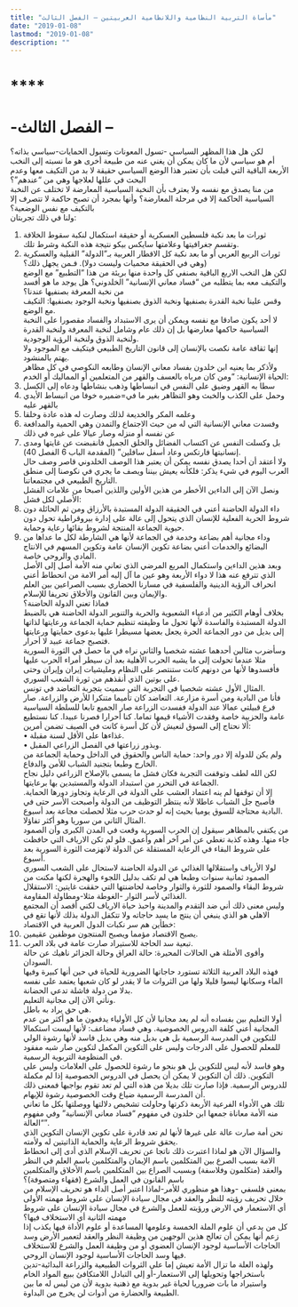 ```yaml
---
title: "مأساة التربية النظامية واللانظامية العربيتين – الفصل الثالث"
date: "2019-01-08"
lastmod: "2019-01-08"
description: ""
---
```

# ****

# **-الفصل الثالث –**

لكن هل هذا المظهر السياسي -تسول المعونات وتسول الحمايات-سياسي بذاته؟  
أم هو سياسي لأن ما كان يمكن أن يغني عنه من طبيعة أخرى هو ما نسبته إلى النخب الأربعة الباقية التي قبلت بأن تعتبر هذا الوضع السياسي حقيقة لا بد من التكيف معها وعدم البحث في عللها لعلاجها وهي من “عندهم”؟  
من منا يصدق مع نفسه ولا يعترف بأن النخبة السياسية المعارضة لا تختلف عن النخبة السياسية الحاكمة إلا في مرحلة المعارضة؟ وأنها بمجرد أن تصبح حاكمة لا تتصرف إلا بالتكيف مع نفس الوضعية؟  
ولنا في ذلك تجربتان:  
1. ثورات ما بعد نكبة فلسطين العسكرية أو حقيقة استكمال لنكبة سقوط الخلافة وتقسم جغرافيتها وعلامتها سايكس بيكو نتيجة هذه النكبة وشرط تلك.  
2. ثورات الربيع العربي أو ما بعد نكبة كل الاقطار العربية بـ”الدولة” القبلية والعسكرية (وهي في الحقيقة محميات وليست دولا). فـمن يجهل ذلك؟  
لكن هل النخب الاربع الباقية بصنفي كل واحدة منها بريئة من هذا “التطبيع” مع الوضع والتكيف معه بما يتطلبه من “فساد معاني الإنسانية” الخلدوني؟ هل يوجد ما هو أفسد من نخبة المعرفة بصنفيها عندنا؟  
وقس علينا نخبة القدرة بصنفيها ونخبة الذوق بصنفيها ونخبة الوجود بصنفيها: التكيف مع الوضع.  
لا أحد يكون صادقا مع نفسه ويمكن أن يرى الاستبداد والفساد مقصورا على النخبة السياسية حاكمها معارضها بل إن ذلك عام وشامل لنخبة المعرفة ولنخبة القدرة ولنخبة الذوق ولنخبة الرؤية الوجودية.  
إنها ثقافة عامة نكصت بالإنسان إلى قانون التاريخ الطبيعي فيتكيف مع الموجود ولا يهتم بالمنشود.  
ولأذكر بما يعنيه ابن خلدون بفساد معاني الإنسان وطابعه النكوصي في كل مظاهر الحياة الإنسانية: “ومن كان مرباه بالعسف والقهر من المتعلمين أو المماليك أو الخدم:  
1. سطا به القهر وضيق على النفس في انبساطها وذهب بنشاطها ودعاه إلى الكسل  
2. وحمل على الكذب والخبث وهو التظاهر بغير ما في=ضميره خوفا من انبساط الأيدي بالقهر عليه  
3. وعلمه المكر والخديعة لذلك وصارت له هذه عادة وخلقا  
4. وفسدت معاني الإنسانية التي له من حيث الاجتماع والتمدن وهي الحمية والمدافعة عن نفسه أو منزله وصار عيالا على غيره في ذلك  
5. بل وكسلت النفس عن اكتساب الفضائل والخلق الجميل فانقبضت عن غايتها ومدى إنسانيتها فارتكس وعاد أسفل سافلين” (المقدمة الباب 6 الفصل 40).  
ولا أعتقد أن أحدا يصدق نفسه يمكن أن يعتبر هذا الوصف الخلدوني قاصر وصف حال العرب اليوم في شيء يذكر: فلكأنه يعيش بيننا ويصف ما يجري في نكوصنا إلى منطق التاريخ الطبيعي في مجتمعاتنا.  
ونصل الآن إلى الداءين الأخطر من هذين الأولين واللذين أصبحا من علامات الفشل الأصلي لكل فشل:  
1. داء الدولة الحاضنة أعني في الحقيقة الدولة المستبدة بالأرزاق ومن ثم الحائلة دون شروط الحرية الفعلية للإنسان الذي يتحول إلى عالة على إدارة بيروقراطية تحول دون حيوية الجماعة المنتجة لشروط بقائها رعاية وحماية.  
2. وداء مجانية أهم بضاعة وخدمة في الجماعة لأنها هي الشارطة لكل ما عداها من البضائع والخدمات أعني بضاعة تكوين الإنسان عامة وتكوين المسهم في الانتاج المادي والروحي خاصة.  
وبعد هذين الداءين واستكمال المربع المرضي الذي تعاني منه الأمة أصل إلى الأصل الذي تترفع عنه هذا لا دواء الأربعة وهو عين ما آل إليه أمر الامة من انحطاط أعني انحراف الرؤية الدينية والفلسفية في مسارنا الحضاري بسبب الصراعين بين العلم والإيمان وبين القانون والأخلاق تحريفا للإسلام.  
فماذا تعني الدولة الحاضنة؟  
بخلاف أوهام الكثير من أدعياء الشعبوية والحرية والتنوير الدولة الحاضنة هي بالضبط الدولة المستبدة والفاسدة لأنها تحول ما وظيفته تنظيم حماية الجماعة ورعايتها لذاتها إلى بديل من دور الجماعة الحرة يجعل بعضها مسيطرا عليها بدعوى حمايتها ورعايتها فتصبح جماعة عبيد لا أحرار.  
وسأضرب مثالين أحدهما عشته شخصيا والثاني نراه في ما حصل في الثورة السورية مثلا عندما تحولت إلى ما يشبه الحرب الأهلية بعد أن سيطر أمراء الحرب عليها فأفسدوها لأنها من دونهم كانت ستنتصر على النظام ومليشيات إيران وإيران وحتى على بوتين الذي أنقذهم من ثورة الشعب السوري.  
المثال الأول عشته شخصيا في التجربة التي سميت بتجربة التعاضد في تونس.  
فأنا من البادية ومن أسرة مزارعة. التعاضد كان تأميما متنكرا للأرض والزراعة. صار فرع قبيلتي عمالا عند الدولة ففسدت الزراعة صار الجميع تابعا للسلطة السياسية عامة والحزبية خاصة وفقدت الأشياء قيمها تماما. كنا أحرارا فصرنا عبيدا. كنا نستطيع ألا نحتاج إلى السوق لنعيش لأن كل أسرة كانت في الصيف تضمن أمرين:  
• غذاءها على الأقل لسنة مقبلة.  
• وبذور زراعتها في الفصل الزراعي المقبل.  
ولم يكن للدولة إلا دور واحد: حماية الناس والحقوق في الداخل وحماية الجماعة من الخارج وطبعا بتجنيد الشباب للأمن والدفاع.  
لكن الله لطف وتوقفت التجربة فكان فشل ما يسمى بالإصلاح الزراعي دليل نجاح الجماعة في التحرر من استبداد الدولة والمستبدين بها برعايتها.  
إلا أن توقفها لم ينه اعتماد العشب على الدولة في الرعاية وتجاوز دورها الحماية. فأصبح جل الشباب عاطلا لأنه ينتظر التوظيف من الدولة وأصبحت الأسر حتى في البادية محتاجة للسوق يوميا بحيث إنه لو حدث حرب مثلا لحصلت مجاعة بعد أسبوع.  
المثال الثاني من سوريا وهو أكثر تفاؤلا.  
من يكتفي بالمظاهر سيقول إن الحرب السورية وقعت في المدن الكبرى وأن الصمود جاء منها. وهذه كذبة تغطي عن أمر آخر أهم وأعمق. فلو لم تكن الارياف التي حافظت على شروط البقاء في الرعاية المستقلة عن الدولة لانهزمت الثورة السورية بعد أسبوع.  
لولا الأرياف واستقلالها الغذائي عن الدولة الحاضنة لاستحال على الشعب السوري الصمود ثمانية سنوات وطبعا هي لم تكف بدليل اللجوء والهجرة لكنها مكنت من شروط البقاء والصمود للثورة والثوار وخاصة لحاضنتها التي حققت غايتين: الاستقلال الغذائي لأسر الثوار -الغوطة مثلا-ومطاولة المقاومة.  
وليس معنى ذلك أني ضد التقدم والمدينة واحبذ حياة الارياف لكني أقصد أن المجتمع الاهلي هو الذي ينبغي أن ينتج ما يسد حاجاته ولا تتكفل الدولة بذلك لأنها تقع في خطأين هم سر نكبات الدول العربية في الاقتصاد:  
1. يصبح الاقتصاد مؤمما ويصبح المنتجون موظفين عقيمين.  
2. تبعية سد الحاجة للاستيراد صارت عامة في بلاد العرب.  
وأقوى الأمثلة هي الحالات المحيرة: حالة العراق وحالة الجزائر ناهيك عن حالة السودان.  
فهذه البلاد العربية الثلاثة تستورد حاجاتها الضرورية للحياة في حين أنها كبيرة وفيها الماء وسكانها ليسوا قليلا ولها من الثروات ما لا يقدر لو كان شعبها يعتمد على نفسه بدلا من دولة فاشلة تدعي الحضانة.  
ونأتي الآن إلى مجانية التعليم.  
هي حق يراد به باطل.  
أولا التعليم بين بفساده أنه لم يعد مجانيا لأن كل الأولياء يدفعون ما هو أكثر من عدم المجانية أعني كلفة الدروس الخصوصية. وهي فساد مضاعف: لأنها ليست استكمالا للتكوين في المدرسة الرسمية بل هي بديل منه وهي بديل فاسد لأنها رشوة الولي للمعلم للحصول على الدرجات وليس على التكوين المكمل لتكوين صار شبه مفقود في المنظومة التربوية الرسمية.  
وهو فاسد لأنه ليس للتكوين بل هو بنحو ما رشوة للحصول على العلامات وليس على التكوين. ذلك أن التكوين لا يمكن أن يحصل في الدروس الخصوصية إذا لم مكملة للدروس الرسمية. فإذا صارت تلك بديلا من هذه التي لم تعد تقوم بواجبها فمعنى ذلك أن المدرسة الرسمية ضياع وقت الخصوصية رشوة للإيهام.  
تلك هي الأدواء الفرعية الأربعة ذكرتها وحاولت تشخيص دلالتها ووصلتها بكل ما تعاني منه الأمة معاناة جمعها ابن خلدون في مفهوم “فساد معاني الإنسانية” وفي مفهوم “العالة”.  
نحن أمة صارت عالة على غيرها لأنها لم تعد قادرة على تكوين الإنسان التكوين الذي يحقق شروط الرعاية والحماية الذاتيتين له ولأمته.  
والسؤال الآن هو لماذا اعتبرت ذلك ناتجا عن تحريف الإسلام الذي أدى إلى انحطاط الامة بسبب الصرع بين المتكلمين باسم الإيمان والمتكلمين باسم العلم في النظر والعقد (متكلمون وفلاسفة) وبسبب الصراع بين المتكلمين باسم الأخلاق والمتكلمين باسم القانون في العمل والشرع (فقهاء ومتصوفة)؟  
بمعنى فلسفي -وهذا هو منظوري للأمر-لماذا اعتبر أصل الداء هو تحريف الإسلام من خلال تحريف رؤيته للنظر والعقد في مجال سيادة الإنسان على شروط مهمته الأولى أي الاستعمار في الارض ورؤيته للعمل والشرع في مجال سيادة الإنسان على شروط مهمته الثانية أي الاستخلاف فيها؟  
كل من يدعي أن علوم الملة الخمسة وعلومها المساعدة أو علوم الأداة فيها يكذب إذا زعم أنها يمكن أن تعالج هذين الوجهين من وظيفة النظر والعقد لتعمير الأرض وسد الحاجات الأساسية لوجود الإنسان العضوي أو من وظيفة العمل والشرع للاستخلاف فيها وسد الحاجات الأساسية لوجود الإنسان الروحي.  
ولهذه العلة ما تزال الأمة تعيش إما على الثروات الطبيعية والزراعة البدائية-تدين باستخراجها وتحويلها إلى الاستعمار-أو إلى التبادل اللامتكافئ ببيع المواد الخام واستيراد ما بات ضروريا لحياة غير بدوية مع ذهنية بدوية لأن من ليس له ما بين الطبيعة والحضارة من أدوات لن يخرج من البداوة.

###